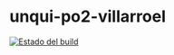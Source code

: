 # unqui-po2-villarroel

[![Estado del build](https://img.shields.io/badge/build-completo-brightgreen)](https://github.com/JulianVillarroel/https://github.com/JulianVillarroel/unqui-poo2-villarroel)
